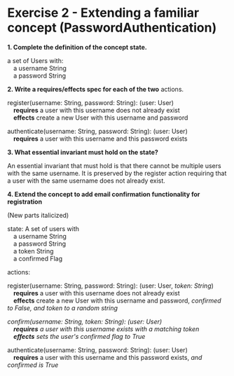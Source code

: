 # Exercise 2 - Extending a familiar concept (PasswordAuthentication)

**1. Complete the definition of the concept state.**

a set of Users with:  
&emsp;a username String  
&emsp;a password String

**2. Write a requires/effects spec for each of the two** actions.

register(username: String, password: String): (user: User)  
&emsp;**requires** a user with this username does not already exist  
&emsp;**effects** create a new User with this username and password

authenticate(username: String, password: String): (user: User)  
&emsp;**requires** a user with this username and this password exists

**3. What essential invariant must hold on the state?**

An essential invariant that must hold is that there cannot be multiple users with the same username. It is preserved by the register action requiring that a user with the same username does not already exist.

**4. Extend the concept to add email confirmation functionality for registration**

(New parts italicized)

state:
A set of users with  
&emsp;a username String  
&emsp;a password String  
&emsp;a token String  
&emsp;a confirmed Flag

actions:  

register(username: String, password: String): (user: User, *token: String*)  
&emsp;**requires** a user with this username does not already exist  
&emsp;**effects** create a new User with this username and password, *confirmed to False, and token to a random string*

*confirm(username: String, token: String): (user: User)  
&emsp;**requires** a user with this username exists with a matching token  
&emsp;**effects** sets the user's confirmed flag to True*

authenticate(username: String, password: String): (user: User)  
&emsp;**requires** a user with this username and this password exists, *and confirmed is True*
